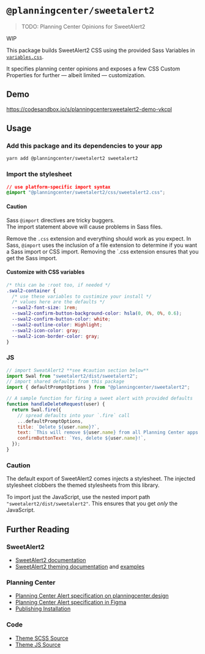 # `@planningcenter/sweetalert2`

> TODO: Planning Center Opinions for SweetAlert2

WIP

This package builds SweetAlert2 CSS using the provided Sass Variables in [`variables.css`](https://github.com/sweetalert2/sweetalert2/blob/master/src/variables.scss).

It specifies planning center opinions and exposes a few CSS Custom Properties for further — albeit limited — customization.

## Demo

https://codesandbox.io/s/planningcentersweetalert2-demo-vkcpl

## Usage

### Add this package and its dependencies to your app

```bash
yarn add @planningcenter/sweetalert2 sweetalert2
```

### Import the stylesheet

```css
// use platform-specific import syntax
@import "@planningcenter/sweetalert2/css/sweetalert2.css";
```

#### Caution

Sass `@import` directives are tricky buggers.  
The import statement above will cause problems in Sass files.

Remove the `.css` extension and everything should work as you expect. In Sass, `@import` uses the inclusion of a file extension to determine if you want a Sass import or CSS import. Removing the `.css extension ensures that you get the Sass import.

#### Customize with CSS variables

```css
/* this can be :root too, if needed */
.swal2-container {
  /* use these variables to custimize your install */
  /* values here are the defaults */
  --swal2-font-size: 1rem;
  --swal2-confirm-button-background-color: hsla(0, 0%, 0%, 0.6);
  --swal2-confirm-button-color: white;
  --swal2-outline-color: Highlight;
  --swal2-icon-color: gray;
  --swal2-icon-border-color: gray;
}
```

### JS

```js
// import SweatAlert2 **see #caution section below**
import Swal from "sweetalert2/dist/sweetalert2";
// import shared defaults from this package
import { defaultPromptOptions } from "@planningcenter/sweetalert2";

// A sample function for firing a sweet alert with provided defaults
function handleDeleteRequest(user) {
  return Swal.fire({
    // spread defaults into your `.fire` call
    ...defaultPromptOptions,
    title: `Delete ${user.name}?`,
    text: `This will remove ${user.name} from all Planning Center apps. Their activity will be lost. You cannot un-delete ${user.name}.`,
    confirmButtonText: `Yes, delete ${user.name}!`,
  });
}
```

### Caution

The default export of SweetAlert2 comes injects a stylesheet. The injected stylesheet clobbers the themed stylesheets from this library.

To import just the JavaScript, use the nested import path `"sweetalert2/dist/sweetalert2"`. This ensures that you get _only_ the JavaScript.

## Further Reading

### SweetAlert2

- [SweetAlert2 documentation](https://sweetalert2.github.io)
- [SweetAlert2 theming documentation](https://sweetalert2.github.io/#themes) and [examples](https://github.com/sweetalert2/sweetalert2-themes)

### Planning Center

- [Planning Center Alert specification on planningcenter.design](https://planningcenter.design/alerts)
- [Planning Center Alert specification in Figma](https://www.figma.com/file/V8Ajrhr3jwzatZvkpqNKaK/Alerts?node-id=0%3A1)
- [Publishing Installation](https://github.com/ministrycentered/publishing/pull/568)

### Code

- [Theme SCSS Source](./src/sweetalert2.scss)
- [Theme JS Source](./src/sweetalert2.js)
